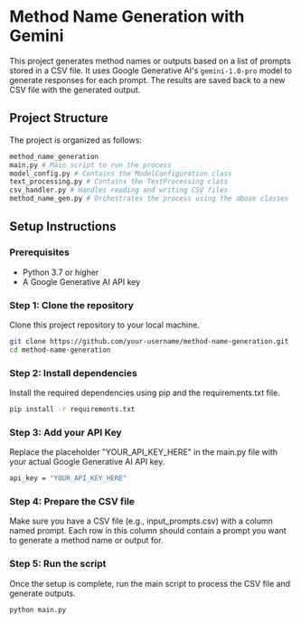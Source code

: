 # Method Name Generation with Gemini

This project generates method names or outputs based on a list of prompts stored in a CSV file. It uses Google Generative AI's `gemini-1.0-pro` model to generate responses for each prompt. The results are saved back to a new CSV file with the generated output.

## Project Structure

The project is organized as follows:

```bash
method_name_generation
main.py # Main script to run the process
model_config.py # Contains the ModelConfiguration class
text_processing.py # Contains the TextProcessing class
csv_handler.py # Handles reading and writing CSV files
method_name_gen.py # Orchestrates the process using the above classes
```

## Setup Instructions

### Prerequisites

- Python 3.7 or higher
- A Google Generative AI API key

### Step 1: Clone the repository

Clone this project repository to your local machine.

```bash
git clone https://github.com/your-username/method-name-generation.git
cd method-name-generation
```
### Step 2: Install dependencies
Install the required dependencies using pip and the requirements.txt file.
```bash
pip install -r requirements.txt
```
### Step 3: Add your API Key
Replace the placeholder "YOUR_API_KEY_HERE" in the main.py file with your actual Google Generative AI API key.
```bash
api_key = "YOUR_API_KEY_HERE"
```
### Step 4: Prepare the CSV file
Make sure you have a CSV file (e.g., input_prompts.csv) with a column named prompt. Each row in this column should contain a prompt you want to generate a method name or output for.
### Step 5: Run the script
Once the setup is complete, run the main script to process the CSV file and generate outputs.
```bash
python main.py
```
